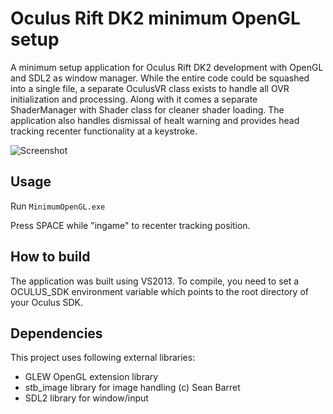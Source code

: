 Oculus Rift DK2 minimum OpenGL setup
================

A minimum setup application for Oculus Rift DK2 development with OpenGL and SDL2 as window manager. While the entire code could be squashed into a single file, a separate OculusVR class exists to handle all OVR initialization and processing. Along with it comes a separate ShaderManager with Shader class for cleaner shader loading. The application also handles dismissal of healt warning and provides head tracking recenter functionality at a keystroke.

![Screenshot](http://kondrak.info/images/vr_debug.png?raw=true)

Usage
-----
Run <code>MinimumOpenGL.exe</code>

Press SPACE while "ingame" to recenter tracking position.

How to build
-------
The application was built using VS2013. To compile, you need to set a OCULUS_SDK environment variable which points to the root directory of your Oculus SDK.

Dependencies
-------
This project uses following external libraries:

- GLEW OpenGL extension library
- stb_image library for image handling (c) Sean Barret
- SDL2 library for window/input 
